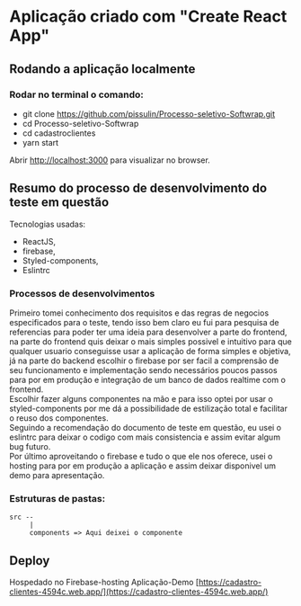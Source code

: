 # Aplicação criado com "Create React App"

## Rodando a aplicação localmente

### Rodar no terminal o comando:
  - git clone https://github.com/pissulin/Processo-seletivo-Softwrap.git
  - cd Processo-seletivo-Softwrap
  - cd cadastroclientes
  - yarn start


Abrir [http://localhost:3000](http://localhost:3000) para visualizar no browser.

## Resumo do processo de desenvolvimento do teste em questão

 Tecnologias usadas:
  - ReactJS,
  - firebase,
  - Styled-components,
  - Eslintrc

### Processos de desenvolvimentos
  Primeiro tomei conhecimento dos requisitos e das regras de negocios especificados para o teste, tendo isso bem claro eu fui para pesquisa de referencias para poder ter uma ideia para desenvolver a parte do frontend, na parte do frontend quis deixar o mais simples possivel e intuitivo para que qualquer usuario conseguisse usar a aplicação de forma simples e objetiva, já na parte do backend escolhir o firebase por ser facil a comprensão de seu funcionamento e implementação sendo necessários poucos passos para por em produção e integração de um banco de dados realtime com o frontend.<br>
  Escolhir fazer alguns componentes na mão e para isso optei por usar o styled-components por me dá a possibilidade de estilização total e facilitar o reuso dos componentes.<br>
  Seguindo a recomendação do documento de teste em questão, eu usei o eslintrc para deixar o codigo com mais consistencia e assim evitar algum bug futuro. <br>
  Por último aproveitando o firebase e tudo o que ele nos oferece, usei o hosting para por em produção a aplicação e assim deixar disponivel um demo para apresentação.
  
  ### Estruturas de pastas:
    src -- 
         | 
         components => Aqui deixei o componente 
  
                     
## Deploy 
 Hospedado no Firebase-hosting
 Aplicação-Demo [https://cadastro-clientes-4594c.web.app/](https://cadastro-clientes-4594c.web.app/) 
  
